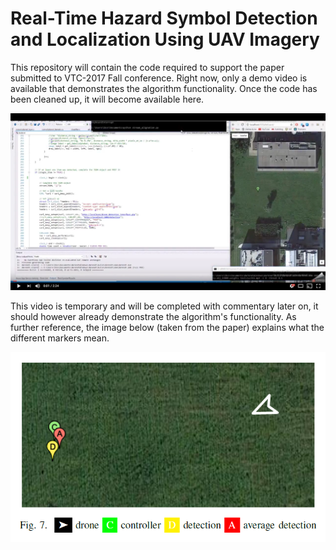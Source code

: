 # Real-Time Hazard Symbol Detection and Localization Using UAV Imagery

This repository will contain the code required to support the paper submitted to VTC-2017 Fall conference. Right now, only a demo video is available that demonstrates the algorithm functionality. Once the code has been cleaned up, it will become available here.

[![Demo Video](docs/images/demo_video.png)](https://youtu.be/yvugVpev5Tk)

This video is temporary and will be completed with commentary later on, it should however already demonstrate the algorithm's functionality. As further reference, the image below (taken from the paper) explains what the different markers mean.

<p align="center">
  <img src="docs/images/legend.png" />
</p>
